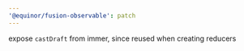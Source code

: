 ```yaml
---
'@equinor/fusion-observable': patch
---
```


expose `castDraft` from immer, since reused when creating reducers
